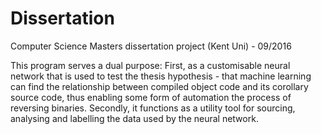 # Dissertation
Computer Science Masters dissertation project (Kent Uni) - 09/2016

This program serves a dual purpose: First, as a customisable neural network that is used to test the thesis hypothesis - that machine learning can find the relationship between compiled object code and its corollary source code, thus enabling some form of automation the process of reversing binaries. Secondly, it functions as a utility tool for sourcing, analysing and labelling the data used by the neural network. 

